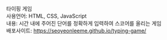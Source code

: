 타이핑 게임<br />
사용언어: HTML, CSS, JavaScript<br />
내용: 시간 내에 주어진 단어를 정확하게 입력하여 스코어를 올리는 게임<br />
배포사이트: https://seoyeonleeme.github.io/typing-game/
